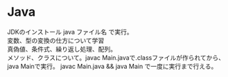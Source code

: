 # Java
JDKのインストール java ファイル名 で実行。<br>
変数、型の変換の仕方について学習<br>
真偽値、条件式、繰り返し処理、配列。<br>
メソッド、クラスについて。javac Main.javaで.classファイルが作られてから、java Mainで実行。
javac Main.java && java Main で一度に実行まで行える。<br>